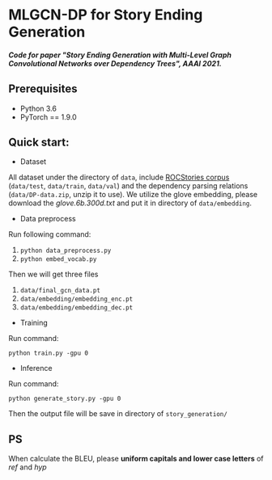 # MLGCN-DP for Story Ending Generation

##### Code for paper "Story Ending Generation with Multi-Level Graph Convolutional Networks over Dependency Trees", AAAI 2021.

## Prerequisites

- Python 3.6
- PyTorch == 1.9.0

## Quick start:

- Dataset

All dataset under the directory of `data`, include [ROCStories corpus](http://cs.rochester.edu/nlp/rocstories/) (`data/test`, `data/train`, `data/val`) and the dependency parsing relations (`data/DP-data.zip`, unzip it to use). We utilize the glove embedding, please download the *glove.6b.300d.txt* and put it in directory of `data/embedding`.

- Data preprocess

Run following command:

1. `python data_preprocess.py`
2. `python embed_vocab.py`

Then we will get three files

1. `data/final_gcn_data.pt`
2. `data/embedding/embedding_enc.pt`
3. `data/embedding/embedding_dec.pt`

- Training

Run command:

`python train.py -gpu 0 `

- Inference

Run command:

`python generate_story.py -gpu 0`

Then the output file will be save in directory of `story_generation/`

## PS

When calculate the BLEU, please **uniform capitals and lower case letters** of *ref* and *hyp*

